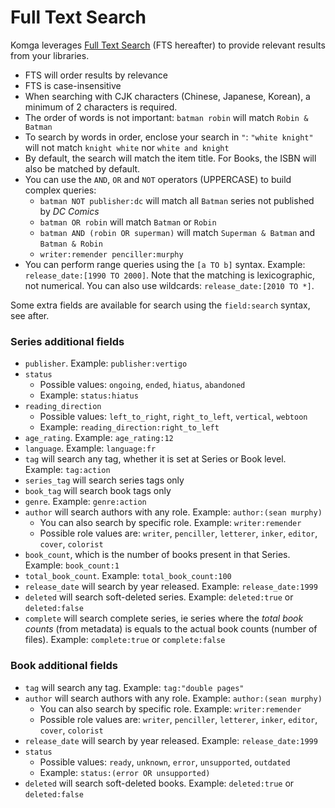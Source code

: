# Full Text Search

Komga leverages [Full Text Search](https://en.wikipedia.org/wiki/Full-text_search) (FTS hereafter) to provide relevant results from your libraries.

- FTS will order results by relevance
- FTS is case-insensitive
- When searching with CJK characters (Chinese, Japanese, Korean), a minimum of 2 characters is required.
- The order of words is not important: `batman robin` will match `Robin & Batman`
- To search by words in order, enclose your search in `"`: `"white knight"` will not match `knight white` nor `white and knight`
- By default, the search will match the item title. For Books, the ISBN will also be matched by default.
- You can use the `AND`, `OR` and `NOT` operators (UPPERCASE) to build complex queries:
  - `batman NOT publisher:dc` will match all `Batman` series not published by _DC Comics_
  - `batman OR robin` will match `Batman` or `Robin`
  - `batman AND (robin OR superman)` will match `Superman & Batman` and `Batman & Robin`
  - `writer:remender penciller:murphy`
- You can perform range queries using the `[a TO b]` syntax. Example: `release_date:[1990 TO 2000]`. Note that the matching is lexicographic, not numerical. You can also use wildcards: `release_date:[2010 TO *]`.

Some extra fields are available for search using the `field:search` syntax, see after.

### Series additional fields
- `publisher`. Example: `publisher:vertigo`
- `status`
  - Possible values: `ongoing`, `ended`, `hiatus`, `abandoned`
  - Example: `status:hiatus`
- `reading_direction`
  - Possible values: `left_to_right`, `right_to_left`, `vertical`, `webtoon`
  - Example: `reading_direction:right_to_left`
- `age_rating`. Example: `age_rating:12`
- `language`. Example: `language:fr`
- `tag` will search any tag, whether it is set at Series or Book level. Example: `tag:action`
- `series_tag` will search series tags only
- `book_tag` will search book tags only
- `genre`. Example: `genre:action`
- `author` will search authors with any role. Example: `author:(sean murphy)`
  - You can also search by specific role. Example: `writer:remender`
  - Possible role values are: `writer`, `penciller`, `letterer`, `inker`, `editor`, `cover`, `colorist`
- `book_count`, which is the number of books present in that Series. Example: `book_count:1`
- `total_book_count`. Example: `total_book_count:100`
- `release_date` will search by year released. Example: `release_date:1999`
- `deleted` will search soft-deleted series. Example: `deleted:true` or `deleted:false`
- `complete` will search complete series, ie series where the _total book counts_ (from metadata) is equals to the actual book counts (number of files). Example: `complete:true` or `complete:false`

### Book additional fields
- `tag` will search any tag. Example: `tag:"double pages"`
- `author` will search authors with any role. Example: `author:(sean murphy)`
  - You can also search by specific role. Example: `writer:remender`
  - Possible role values are: `writer`, `penciller`, `letterer`, `inker`, `editor`, `cover`, `colorist`
- `release_date` will search by year released. Example: `release_date:1999`
- `status`
  - Possible values: `ready`, `unknown`, `error`, `unsupported`, `outdated`
  - Example: `status:(error OR unsupported)`
- `deleted` will search soft-deleted books. Example: `deleted:true` or `deleted:false`
